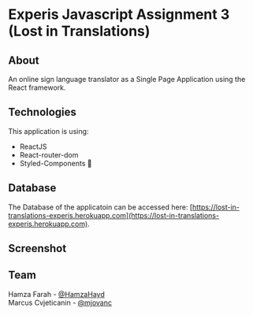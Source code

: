 # Experis Javascript Assignment 3 (Lost in Translations)

## About

An online sign language translator as a Single Page Application using the React framework. 

## Technologies

This application is using:

- ReactJS 
- React-router-dom
- Styled-Components 💅

## Database

The Database of the applicatoin can be accessed here: [https://lost-in-translations-experis.herokuapp.com](https://lost-in-translations-experis.herokuapp.com). 

## Screenshot

<!--![Trivia Game Screenshot](screenshot.png "Trivia Game Screenshot") -->

## Team
Hamza Farah - [@HamzaHayd](https://github.com/Hamza1001101)
\
Marcus Cvjeticanin - [@mjovanc](https://github.com/mjovanc)

